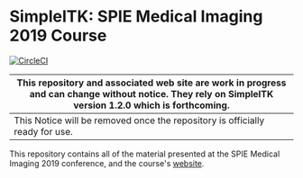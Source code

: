 # SimpleITK: SPIE Medical Imaging 2019 Course

[![CircleCI](https://circleci.com/gh/SimpleITK/SPIE2019_COURSE/tree/master.svg?style=shield)](https://circleci.com/gh/SimpleITK/SPIE2019_COURSE/tree/master)

| This repository and associated web site are work in progress and can change without notice. They rely on SimpleITK version 1.2.0 which is forthcoming.|
|- |
|This Notice will be removed once the repository is officially ready for use.|


This repository contains all of the material presented at the SPIE Medical
Imaging 2019 conference, and the course's [website](https://SimpleITK.github.io/SPIE2019_COURSE/).
